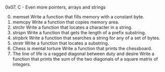 0x07. C - Even more pointers, arrays and strings

0. memset
  Write a function that fills memory with a constant byte.
1. memcpy
  Write a function that copies memory area.
2. strchr
  Write a function that locates a character in a string.
3. strspn
  Write a function that gets the length of a prefix substring.
4. strpbrk
  Write a function that searches a string for any of a set of bytes.
5. strstr
  Write a function that locates a substring.
6. Chess is mental torture
  Write a function that prints the chessboard.
7. The line of life is a ragged diagonal between duty and desire
  Write a function that prints the sum of the two diagonals of a square matrix of integers.

